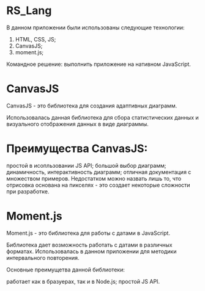 # RS_Lang

В данном приложении были использованы следующие технологии:
<ol>
  <li>HTML, CSS, JS;</li>
  <li>CanvasJS;</li>
  <li>moment.js;</li>
</ol>
Командное решение: выполнить приложение на нативном JavaScript.

# CanvasJS
CanvasJS - это библиотека для создания адаптивных диаграмм.

Использовалась данная библиотека для сбора статистических данных и визуального отображения данных в виде диаграммы.

# Преимущества CanvasJS:

простой в исопльзовании JS API;
большой выбор диаграмм;
динамичность, интерактивность диаграмм;
отличная документация с множеством примеров.
Недостатком можно назвать лишь то, что отрисовка основана на пикселях - это создает некоторые сложности при разработке.

# Moment.js
Moment.js - это библиотека для работы с датами в JavaScript.

Библиотека дает возможность работать с датами в различных форматах. Использовалась в данном приложении для методики интервального повторения.

Основные преимущетва данной библиотеки:

работает как в бразуерах, так и в Node.js;
простой JS API.



